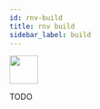 ```yaml
---
id: rnv-build
title: rnv build
sidebar_label: build
---
```


<img src="https://renative.org/img/ic_cli.png" width=50 height=50 />

TODO
